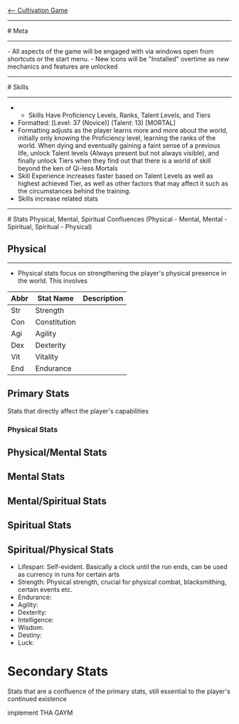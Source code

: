 [<-- Cultivation Game](Cultivation%20Game)
<hr>
# Meta

<hr>
- All aspects of the game will be engaged with via windows open from shortcuts or the start menu.
- New icons will be "Installed" overtime as new mechanics and features are unlocked

<hr>
# Skills 

<hr>

- - Skills Have Proficiency Levels, Ranks, Talent Levels, and Tiers
- Formatted: \[Level: 37 (Novice)] (Talent: 13) \[MORTAL]
- Formatting adjusts as the player learns more and more about the world, initially only knowing the Proficiency level, learning the ranks of the world. When dying and eventually gaining a faint sense of a previous life, unlock Talent levels (Always present but not always visible), and finally unlock Tiers when they find out that there is a world of skill beyond the ken of Qi-less Mortals
- Skill Experience increases faster based on Talent Levels as well as highest achieved Tier, as well as other factors that may affect it such as the circumstances behind the training. 
- Skills increase related stats
<hr>
# Stats
Physical, Mental, Spiritual
Confluences (Physical - Mental, Mental - Spiritual, Spiritual - Physical)

## Physical
<hr>

- Physical stats focus on strengthening the player's physical presence in the world. This involves

| Abbr | Stat Name    | Description |
| ---- | ------------ | ----------- |
| Str  | Strength     |             |
| Con  | Constitution |             |
| Agi  | Agility      |             |
| Dex  | Dexterity    |             |
| Vit  | Vitality     |             |
| End  | Endurance    |             |













## Primary Stats
Stats that directly affect the player's capabilities

### Physical Stats

## Physical/Mental Stats

## Mental Stats

## Mental/Spiritual Stats

## Spiritual Stats

## Spiritual/Physical Stats

- Lifespan: Self-evident. Basically a clock until the run ends, can be used as currency in runs for certain arts
- Strength: Physical strength, crucial for physical combat, blacksmithing, certain events etc.
- Endurance: 
- Agility:
- Dexterity:
- Intelligence:
- Wisdom:
- Destiny:
- Luck:
# Secondary Stats
Stats that are a confluence of the primary stats, still essential to the player's continued existence

implement THA GAYM
